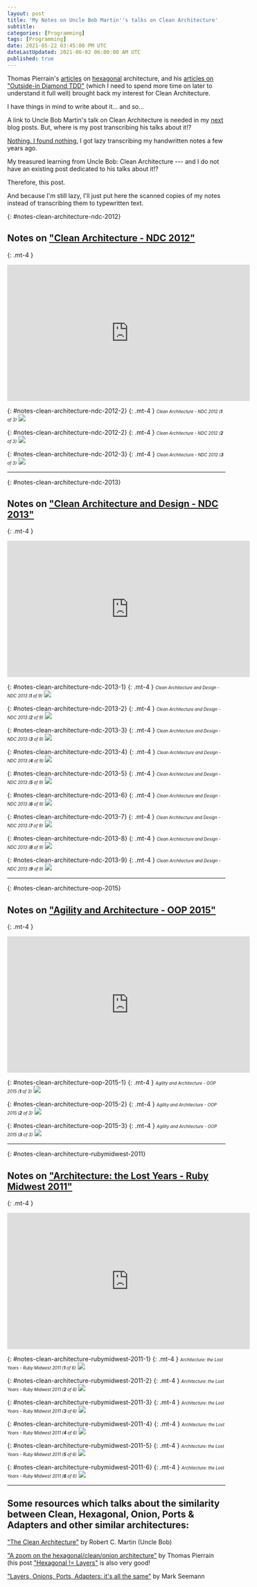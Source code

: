 ```yaml
---
layout: post
title: 'My Notes on Uncle Bob Martin''s talks on Clean Architecture'
subtitle: 
categories: [Programming]
tags: [Programming]
date: 2021-05-22 03:45:00 PM UTC
dateLastUpdated: 2021-06-02 06:00:00 AM UTC
published: true
---
```


<!-- Started May 22, 2021 5:30 AM Philippine Time -->
<!-- Updated June 2, 2021 1:55 AM Philippine Time -->

Thomas Pierrain's [articles](https://tpierrain.blogspot.com/2016/04/hexagonal-layers.html) on [hexagonal](https://tpierrain.blogspot.com/2013/08/a-zoom-on-hexagonalcleanonion.html) architecture, and his [articles on "Outside-in Diamond TDD"](https://tpierrain.blogspot.com/2021/03/outside-in-diamond-tdd-1-style-made.html) (which I need to spend more time on later to understand it full well) brought back my interest for Clean Architecture.

I have things in mind to write about it... and so...

A link to Uncle Bob Martin's talk on Clean Architecture is needed in my [next](/2021/05/30/clean-architecture-of-uncle-bob-martin-in-aspnet-mvc) blog posts. But, where is my post transcribing his talks about it!?

[Nothing. I found nothing.](/2017/04/15/agility-and-architecture-by-uncle-bob-martin-oop-2015-keynote/) I got lazy transcribing my handwritten notes a few years ago.

My treasured learning from Uncle Bob: Clean Architecture --- and I do not have an existing post dedicated to his talks about it!?

Therefore, this post.

And because I'm still lazy, I'll just put here the scanned copies of my notes instead of transcribing them to typewritten text.



<!-- 
In [an old blog post](/2017/04/15/agility-and-architecture-by-uncle-bob-martin-oop-2015-keynote/), I said that I will post my Uncle Bob Martin's talk "Architecture: The Lost Years". I got lazy transcribing my handwritten notes during that time, so... I do not have an existing post dedicated to Uncle Bob's Clean Architecture!!

But I need to link to those notes in my next blog post, so I will put my scanned handwritten notes here so I will have something to link to

 -->



<!--more-->

{: #notes-clean-architecture-ndc-2012}
## Notes on ["Clean Architecture - NDC 2012"](https://www.youtube.com/watch?v=Nltqi7ODZTM&ab_channel=gnbitcom)

{: .mt-4 }
<iframe width="560" height="315" src="https://www.youtube.com/embed/Nltqi7ODZTM" title="YouTube video player" frameborder="0" allow="accelerometer; autoplay; clipboard-write; encrypted-media; gyroscope; picture-in-picture" allowfullscreen></iframe>


{: #notes-clean-architecture-ndc-2012-2}
{: .mt-4 }
*<small><small>Clean Architecture - NDC 2012 (<strong>1</strong> of 3)</small></small>*
![](/images/2021/2021-05-23-notes-clean-architecture-ndc-2012-1.jpg)

{: #notes-clean-architecture-ndc-2012-2}
{: .mt-4 }
*<small><small>Clean Architecture - NDC 2012 (<strong>2</strong> of 3)</small></small>*
![](/images/2021/2021-05-23-notes-clean-architecture-ndc-2012-2.jpg)

{: #notes-clean-architecture-ndc-2012-3}
{: .mt-4 }
*<small><small>Clean Architecture - NDC 2012 (<strong>3</strong> of 3)</small></small>*
![](/images/2021/2021-05-23-notes-clean-architecture-ndc-2012-3.jpg)



-----

{: #notes-clean-architecture-ndc-2013}
## Notes on ["Clean Architecture and Design - NDC 2013"](https://www.youtube.com/watch?v=Nsjsiz2A9mg&ab_channel=gnbitcom)

{: .mt-4 }
<iframe width="560" height="315" src="https://www.youtube.com/embed/Nsjsiz2A9mg" title="YouTube video player" frameborder="0" allow="accelerometer; autoplay; clipboard-write; encrypted-media; gyroscope; picture-in-picture" allowfullscreen></iframe>


{: #notes-clean-architecture-ndc-2013-1}
{: .mt-4 }
*<small><small>Clean Architecture and Design - NDC 2013 (<strong>1</strong> of 9)</small></small>*
![](/images/2021/2021-05-23-notes-clean-architecture-ndc-2013-1.jpg)

{: #notes-clean-architecture-ndc-2013-2}
{: .mt-4 }
*<small><small>Clean Architecture and Design - NDC 2013 (<strong>2</strong> of 9)</small></small>*
![](/images/2021/2021-05-23-notes-clean-architecture-ndc-2013-2.jpg)

{: #notes-clean-architecture-ndc-2013-3}
{: .mt-4 }
*<small><small>Clean Architecture and Design - NDC 2013 (<strong>3</strong> of 9)</small></small>*
![](/images/2021/2021-05-23-notes-clean-architecture-ndc-2013-3.jpg)

{: #notes-clean-architecture-ndc-2013-4}
{: .mt-4 }
*<small><small>Clean Architecture and Design - NDC 2013 (<strong>4</strong> of 9)</small></small>*
![](/images/2021/2021-05-23-notes-clean-architecture-ndc-2013-4.jpg)

{: #notes-clean-architecture-ndc-2013-5}
{: .mt-4 }
*<small><small>Clean Architecture and Design - NDC 2013 (<strong>5</strong> of 9)</small></small>*
![](/images/2021/2021-05-23-notes-clean-architecture-ndc-2013-5.jpg)

{: #notes-clean-architecture-ndc-2013-6}
{: .mt-4 }
*<small><small>Clean Architecture and Design - NDC 2013 (<strong>6</strong> of 9)</small></small>*
![](/images/2021/2021-05-23-notes-clean-architecture-ndc-2013-6.jpg)

{: #notes-clean-architecture-ndc-2013-7}
{: .mt-4 }
*<small><small>Clean Architecture and Design - NDC 2013 (<strong>7</strong> of 9)</small></small>*
![](/images/2021/2021-05-23-notes-clean-architecture-ndc-2013-7.jpg)

{: #notes-clean-architecture-ndc-2013-8}
{: .mt-4 }
*<small><small>Clean Architecture and Design - NDC 2013 (<strong>8</strong> of 9)</small></small>*
![](/images/2021/2021-05-23-notes-clean-architecture-ndc-2013-8.jpg)

{: #notes-clean-architecture-ndc-2013-9}
{: .mt-4 }
*<small><small>Clean Architecture and Design - NDC 2013 (<strong>9</strong> of 9)</small></small>*
![](/images/2021/2021-05-23-notes-clean-architecture-ndc-2013-9.jpg)



-----

{: #notes-clean-architecture-oop-2015}
## Notes on ["Agility and Architecture - OOP 2015"](https://www.youtube.com/watch?v=0oGpWmS0aYQ&ab_channel=SIGSDATACOM)

{: .mt-4 }
<iframe width="560" height="315" src="https://www.youtube.com/embed/0oGpWmS0aYQ" title="YouTube video player" frameborder="0" allow="accelerometer; autoplay; clipboard-write; encrypted-media; gyroscope; picture-in-picture" allowfullscreen></iframe>


{: #notes-clean-architecture-oop-2015-1}
{: .mt-4 }
*<small><small>Agility and Architecture - OOP 2015 (<strong>1</strong> of 3)</small></small>*
![](/images/2021/2021-05-23-notes-clean-architecture-oop-2015-1.jpg)

{: #notes-clean-architecture-oop-2015-2}
{: .mt-4 }
*<small><small>Agility and Architecture - OOP 2015 (<strong>2</strong> of 3)</small></small>*
![](/images/2021/2021-05-23-notes-clean-architecture-oop-2015-2.jpg)

{: #notes-clean-architecture-oop-2015-3}
{: .mt-4 }
*<small><small>Agility and Architecture - OOP 2015 (<strong>3</strong> of 3)</small></small>*
![](/images/2021/2021-05-23-notes-clean-architecture-oop-2015-3.jpg)



-----

{: #notes-clean-architecture-rubymidwest-2011}
## Notes on ["Architecture: the Lost Years - Ruby Midwest 2011"](https://www.youtube.com/watch?v=WpkDN78P884&ab_channel=Confreaks)

{: .mt-4 }
<iframe width="560" height="315" src="https://www.youtube.com/embed/WpkDN78P884" title="YouTube video player" frameborder="0" allow="accelerometer; autoplay; clipboard-write; encrypted-media; gyroscope; picture-in-picture" allowfullscreen></iframe>


{: #notes-clean-architecture-rubymidwest-2011-1}
{: .mt-4 }
*<small><small>Architecture: the Lost Years - Ruby Midwest 2011 (<strong>1</strong> of 6)</small></small>*
![](/images/2021/2021-05-23-notes-clean-architecture-rubymidwest-2011-1.jpg)

{: #notes-clean-architecture-rubymidwest-2011-2}
{: .mt-4 }
*<small><small>Architecture: the Lost Years - Ruby Midwest 2011 (<strong>2</strong> of 6)</small></small>*
![](/images/2021/2021-05-23-notes-clean-architecture-rubymidwest-2011-2.jpg)

{: #notes-clean-architecture-rubymidwest-2011-3}
{: .mt-4 }
*<small><small>Architecture: the Lost Years - Ruby Midwest 2011 (<strong>3</strong> of 6)</small></small>*
![](/images/2021/2021-05-23-notes-clean-architecture-rubymidwest-2011-3.jpg)

{: #notes-clean-architecture-rubymidwest-2011-4}
{: .mt-4 }
*<small><small>Architecture: the Lost Years - Ruby Midwest 2011 (<strong>4</strong> of 6)</small></small>*
![](/images/2021/2021-05-23-notes-clean-architecture-rubymidwest-2011-4.jpg)

{: #notes-clean-architecture-rubymidwest-2011-5}
{: .mt-4 }
*<small><small>Architecture: the Lost Years - Ruby Midwest 2011 (<strong>5</strong> of 6)</small></small>*
![](/images/2021/2021-05-23-notes-clean-architecture-rubymidwest-2011-5.jpg)

{: #notes-clean-architecture-rubymidwest-2011-6}
{: .mt-4 }
*<small><small>Architecture: the Lost Years - Ruby Midwest 2011 (<strong>6</strong> of 6)</small></small>*
![](/images/2021/2021-05-23-notes-clean-architecture-rubymidwest-2011-6.jpg)




----------

## Some resources which talks about the similarity between Clean, Hexagonal, Onion, Ports & Adapters and other similar architectures:


["The Clean Architecture"](https://blog.cleancoder.com/uncle-bob/2012/08/13/the-clean-architecture.html) by Robert C. Martin (Uncle Bob)


["A zoom on the hexagonal/clean/onion architecture"](https://tpierrain.blogspot.com/2013/08/a-zoom-on-hexagonalcleanonion.html)  by Thomas Pierrain (his post ["Hexagonal != Layers"](https://tpierrain.blogspot.com/2016/04/hexagonal-layers.html) is also very good!


["Layers, Onions, Ports, Adapters: it's all the same"](https://blog.ploeh.dk/2013/12/03/layers-onions-ports-adapters-its-all-the-same/) by Mark Seemann










